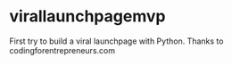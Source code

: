 # virallaunchpagemvp
First try to build a viral launchpage with Python. Thanks to codingforentrepreneurs.com
